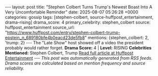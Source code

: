 --- layout: post title: "Stephen Colbert Turns Trump's Newest Boast Into A Very Uncomfortable Reminder" date: 2025-08-07 05:26:28 +0000 categories: gossip tags: [stephen-colbert, source-huffpost_entertainment, drama-rising] drama_score: 4 primary_celebrity: stephen_colbert source: huffpost_entertainment source_url: "https://www.huffpost.com/entry/stephen-colbert-trump-epstein_n_689180bfe4b0eacd23de5fb8" mentions: {stephen_colbert: 2, 'trump: 2} --- The "Late Show" host showed off a video the president probably would rather forget. **Drama Score:** 4 | **Level:** RISING **Celebrities Mentioned:** Stephen Colbert, Trump [Read full article at Huffpost Entertainment](https://www.huffpost.com/entry/stephen-colbert-trump-epstein_n_689180bfe4b0eacd23de5fb8) --- *This post was automatically generated from RSS feeds. Drama scores are calculated based on mention frequency and source reliability.*